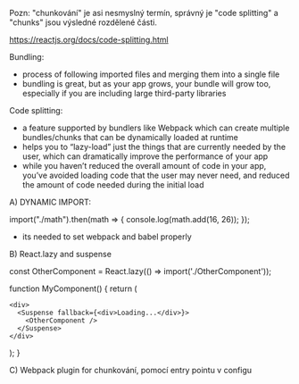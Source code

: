 Pozn: "chunkování" je asi nesmyslný termín, správný je "code splitting" a "chunks" jsou
výsledné rozdělené části.

https://reactjs.org/docs/code-splitting.html

Bundling:

- process of following imported files and merging them into a single file
- bundling is great, but as your app grows, your bundle will grow too, especially
  if you are including large third-party libraries

Code splitting:

- a feature supported by bundlers like Webpack which can create multiple bundles/chunks
  that can be dynamically loaded at runtime
- helps you to “lazy-load” just the things that are currently needed by the user,
  which can dramatically improve the performance of your app
- while you haven’t reduced the overall amount of code in your app, you’ve avoided
  loading code that the user may never need, and reduced the amount of code needed during the initial load

A) DYNAMIC IMPORT:

import("./math").then(math => {
console.log(math.add(16, 26));
});

- its needed to set webpack and babel properly

B) React.lazy and suspense

const OtherComponent = React.lazy(() => import('./OtherComponent'));

function MyComponent() {
  return (

    <div>
      <Suspense fallback={<div>Loading...</div>}>
        <OtherComponent />
      </Suspense>
    </div>
  );
}


C) Webpack plugin for chunkování, pomocí entry pointu v configu
